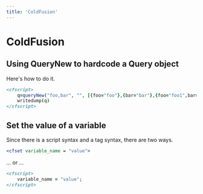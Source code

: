 ```yaml
---
title: 'ColdFusion'
---
```


# ColdFusion

## Using QueryNew to hardcode a Query object

Here's how to do it.

```cfml
<cfscript>
    q=queryNew("foo,bar", "", [{foo="foo"},{bar="bar"},{foo="foo1",bar="bar1"}])
    writedump(q)
</cfscript>
```

## Set the value of a variable

Since there is a script syntax and a tag syntax, there are two ways.

```cfml
<cfset variable_name = "value">
```

... or ...

```cfml
<cfscript>
    variable_name = "value";
</cfscript>
```
